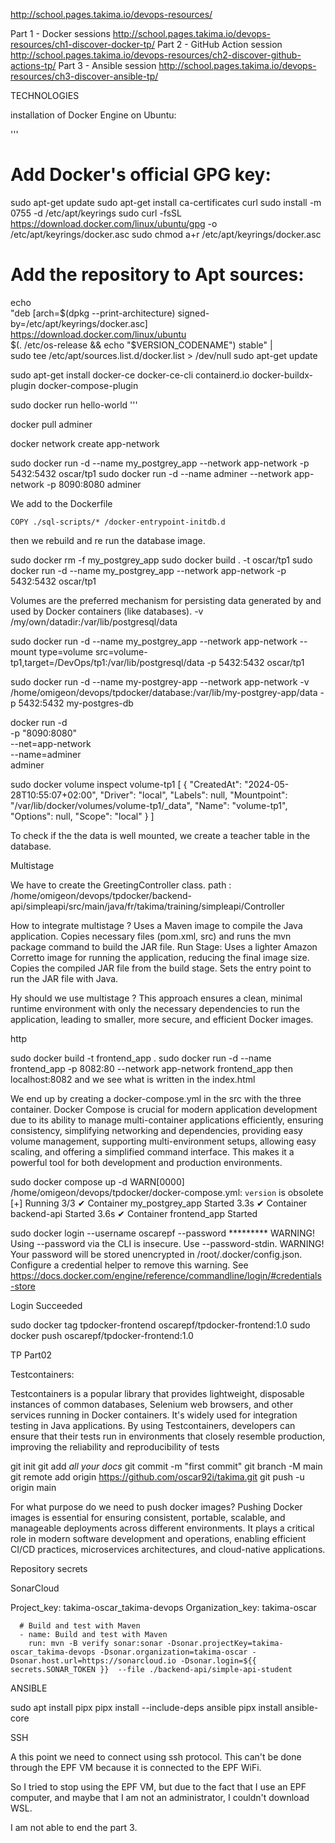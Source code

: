 


http://school.pages.takima.io/devops-resources/

Part 1 - Docker sessions
http://school.pages.takima.io/devops-resources/ch1-discover-docker-tp/
Part 2 - GitHub Action session
http://school.pages.takima.io/devops-resources/ch2-discover-github-actions-tp/
Part 3 - Ansible session
http://school.pages.takima.io/devops-resources/ch3-discover-ansible-tp/

TECHNOLOGIES








installation of Docker Engine on Ubuntu:

'''
# Add Docker's official GPG key:
sudo apt-get update
sudo apt-get install ca-certificates curl
sudo install -m 0755 -d /etc/apt/keyrings
sudo curl -fsSL https://download.docker.com/linux/ubuntu/gpg -o /etc/apt/keyrings/docker.asc
sudo chmod a+r /etc/apt/keyrings/docker.asc

# Add the repository to Apt sources:
echo \
  "deb [arch=$(dpkg --print-architecture) signed-by=/etc/apt/keyrings/docker.asc] https://download.docker.com/linux/ubuntu \
  $(. /etc/os-release && echo "$VERSION_CODENAME") stable" | \
  sudo tee /etc/apt/sources.list.d/docker.list > /dev/null
sudo apt-get update

sudo apt-get install docker-ce docker-ce-cli containerd.io docker-buildx-plugin docker-compose-plugin

sudo docker run hello-world
'''


docker pull adminer

docker network create app-network

sudo docker run -d --name my_postgrey_app --network app-network -p 5432:5432 oscar/tp1
sudo docker run -d --name adminer --network app-network -p 8090:8080 adminer

We add to the Dockerfile
``` 
COPY ./sql-scripts/* /docker-entrypoint-initdb.d
```
then we rebuild and re run the database image.

sudo docker rm -f my_postgrey_app
sudo docker build . -t oscar/tp1
sudo docker run -d --name my_postgrey_app --network app-network -p 5432:5432 oscar/tp1

Volumes are the preferred mechanism for persisting data generated by and used by Docker containers (like databases).
-v /my/own/datadir:/var/lib/postgresql/data

sudo docker run -d --name my_postgrey_app --network app-network --mount type=volume src=volume-tp1,target=/DevOps/tp1:/var/lib/postgresql/data -p 5432:5432 oscar/tp1

sudo docker run -d --name my-postgrey-app --network app-network -v /home/omigeon/devops/tpdocker/database:/var/lib/my-postgrey-app/data -p 5432:5432 my-postgres-db

docker run -d \
  -p "8090:8080" \
  --net=app-network \
  --name=adminer \
  adminer


sudo docker volume inspect volume-tp1
[
    {
        "CreatedAt": "2024-05-28T10:55:07+02:00",
        "Driver": "local",
        "Labels": null,
        "Mountpoint": "/var/lib/docker/volumes/volume-tp1/_data",
        "Name": "volume-tp1",
        "Options": null,
        "Scope": "local"
    }
]

To check if the the data is well mounted, we create a teacher table in the database.

Multistage

We have to create the GreetingController class. 
path : /home/omigeon/devops/tpdocker/backend-api/simpleapi/src/main/java/fr/takima/training/simpleapi/Controller

How to integrate multistage ?
Uses a Maven image to compile the Java application.
Copies necessary files (pom.xml, src) and runs the mvn package command to build the JAR file.
Run Stage:
Uses a lighter Amazon Corretto image for running the application, reducing the final image size.
Copies the compiled JAR file from the build stage.
Sets the entry point to run the JAR file with Java.

Hy should we use multistage ?
This approach ensures a clean, minimal runtime environment with only the necessary dependencies to run the application, leading to smaller, more secure, and efficient Docker images.



http


sudo docker build -t frontend_app .
sudo docker run -d --name frontend_app -p 8082:80 --network app-network frontend_app
then localhost:8082 and we see what is written in the index.html

We end up by creating a docker-compose.yml in the src with the three container.
Docker Compose is crucial for modern application development due to its ability to manage multi-container applications efficiently, ensuring consistency, simplifying networking and dependencies, providing easy volume management, supporting multi-environment setups, allowing easy scaling, and offering a simplified command interface. This makes it a powerful tool for both development and production environments.

sudo docker compose up -d
WARN[0000] /home/omigeon/devops/tpdocker/docker-compose.yml: `version` is obsolete 
[+] Running 3/3
 ✔ Container my_postgrey_app  Started                                                                                             3.3s 
 ✔ Container backend-api      Started                                                                                             3.6s 
 ✔ Container frontend_app     Started 



 sudo docker login --username oscarepf --password *********
WARNING! Using --password via the CLI is insecure. Use --password-stdin.
WARNING! Your password will be stored unencrypted in /root/.docker/config.json.
Configure a credential helper to remove this warning. See
https://docs.docker.com/engine/reference/commandline/login/#credentials-store

Login Succeeded

sudo docker tag tpdocker-frontend oscarepf/tpdocker-frontend:1.0
sudo docker push oscarepf/tpdocker-frontend:1.0

TP Part02

Testcontainers:


Testcontainers is a popular library that provides lightweight, disposable instances of common databases, Selenium web browsers, and other services running in Docker containers. It's widely used for integration testing in Java applications. By using Testcontainers, developers can ensure that their tests run in environments that closely resemble production, improving the reliability and reproducibility of tests

git init
git add *all your docs*
git commit -m "first commit"
git branch -M main
git remote add origin https://github.com/oscar92i/takima.git
git push -u origin main


For what purpose do we need to push docker images?
Pushing Docker images is essential for ensuring consistent, portable, scalable, and manageable deployments across different environments. It plays a critical role in modern software development and operations, enabling efficient CI/CD practices, microservices architectures, and cloud-native applications.


Repository secrets


SonarCloud

Project_key: takima-oscar_takima-devops
Organization_key: takima-oscar

      # Build and test with Maven
      - name: Build and test with Maven
        run: mvn -B verify sonar:sonar -Dsonar.projectKey=takima-oscar_takima-devops -Dsonar.organization=takima-oscar -Dsonar.host.url=https://sonarcloud.io -Dsonar.login=${{ secrets.SONAR_TOKEN }}  --file ./backend-api/simple-api-student


ANSIBLE

sudo apt install pipx
pipx install --include-deps ansible
pipx install ansible-core

SSH

A this point we need to connect using ssh protocol.
This can't be done through the EPF VM because it is connected to the EPF WiFi.

So I tried to stop using the EPF VM, but due to the fact that I use an EPF computer, and maybe that I am not an administrator, I couldn't download WSL.

I am not able to end the part 3.